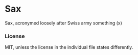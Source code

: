 
# Sax

Sax, acronymed loosely after Swiss army something (x)

### License

MIT, unless the license in the individual file states differently.
